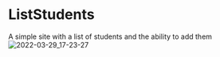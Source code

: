 # ListStudents
A simple site with a list of students and the ability to add them
![2022-03-29_17-23-27](https://user-images.githubusercontent.com/77203734/160610460-b5f552de-78ed-43d5-8607-d1a6c7f7f3e7.png)
